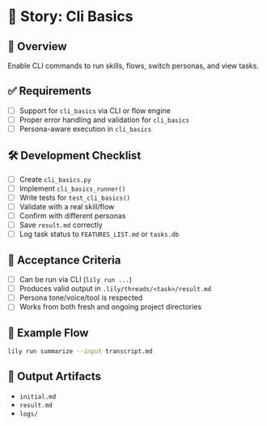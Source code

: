# 📘 Story: Cli Basics

## 🧭 Overview
Enable CLI commands to run skills, flows, switch personas, and view tasks.

## ✅ Requirements
- [ ] Support for `cli_basics` via CLI or flow engine
- [ ] Proper error handling and validation for `cli_basics`
- [ ] Persona-aware execution in `cli_basics`

## 🛠 Development Checklist
- [ ] Create `cli_basics.py`
- [ ] Implement `cli_basics_runner()`
- [ ] Write tests for `test_cli_basics()`
- [ ] Validate with a real skill/flow
- [ ] Confirm with different personas
- [ ] Save `result.md` correctly
- [ ] Log task status to `FEATURES_LIST.md` or `tasks.db`

## 🧪 Acceptance Criteria
- [ ] Can be run via CLI (`lily run ...`)
- [ ] Produces valid output in `.lily/threads/<task>/result.md`
- [ ] Persona tone/voice/tool is respected
- [ ] Works from both fresh and ongoing project directories

## 🧵 Example Flow
```bash
lily run summarize --input transcript.md
```

## 📁 Output Artifacts
- `initial.md`
- `result.md`
- `logs/`

